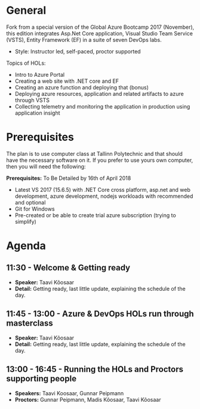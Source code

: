 General
=====
Fork from a special version of the Global Azure Bootcamp 2017 (November), this edition integrates Asp.Net Core application, Visual Studio Team Service (VSTS), Entity Framework (EF) in a suite of seven DevOps labs.

- Style: Instructor led, self-paced, proctor supported

Topics of HOLs:
* Intro to Azure Portal
* Creating a web site with .NET core and EF
* Creating an azure function and deploying that (bonus)
* Deploying azure resources, application and related artifacts to azure through VSTS 
* Collecting telemetry and monitoring the application in production using application insight


Prerequisites
======
The plan is to use computer class at Tallinn Polytechnic and that should have the necessary software on it. 
If you prefer to use yours own computer, then you will need the following:

**Prerequisites:** To Be Detailed by 16th of April 2018
- Latest VS 2017 (15.6.5) with .NET Core cross platform, asp.net and web development, azure development, nodejs workloads with recommended and optional
- Git for Windows
- Pre-created or be able to create trial azure subscription (trying to simplify)

Agenda
======

11:30 - Welcome & Getting ready
------------------

- **Speaker:** Taavi Kõosaar
- **Detail:** Getting ready, last little update, explaining the schedule of the day.

11:45 - 13:00 - Azure & DevOps HOLs run through masterclass
------------------

- **Speaker:** Taavi Kõosaar
- **Detail:** Getting ready, last little update, explaining the schedule of the day.

13:00 - 16:45 - Running the HOLs and Proctors supporting people
-----------------

- **Speakers:** Taavi Koosaar, Gunnar Peipmann
- **Proctors:** Gunnar Peipmann, Madis Kõosaar, Taavi Kõosaar 
